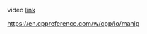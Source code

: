video [link](https://www.youtube.com/watch?v=8jLOx1hD3_o&t=23540s)

https://en.cppreference.com/w/cpp/io/manip
